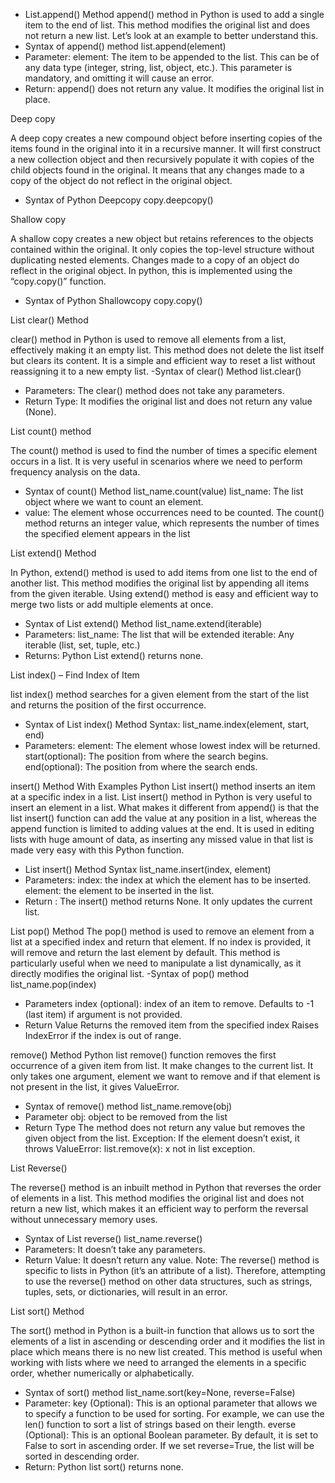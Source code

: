 - List.append() Method
  append() method in Python is used to add a single item to the end of list. This method modifies the original list and does not return a new list. Let’s look at an example to better understand this.
- Syntax of append() method
  list.append(element)
- Parameter:
  element: The item to be appended to the list. This can be of any data type (integer, string, list, object, etc.). This parameter is mandatory, and omitting it will cause an error.
- Return:
  append() does not return any value. It modifies the original list in place.

Deep copy

A deep copy creates a new compound object before inserting copies of the items found in the original into it in a recursive manner.
It will first construct a new collection object and then recursively populate it with copies of the child objects found in the original. It means that any changes made to a copy of the object do not reflect in the original object.

- Syntax of Python Deepcopy
  copy.deepcopy()

Shallow copy

A shallow copy creates a new object but retains references to the objects contained within the original. It only copies the top-level structure without duplicating nested elements.
Changes made to a copy of an object do reflect in the original object. In python, this is implemented using the “copy.copy()” function.

- Syntax of Python Shallowcopy
  copy.copy()

List clear() Method

clear() method in Python is used to remove all elements from a list, effectively making it an empty list. This method does not delete the list itself but clears its content. It is a simple and efficient way to reset a list without reassigning it to a new empty list.
-Syntax of clear() Method
list.clear()

- Parameters:
  The clear() method does not take any parameters.
- Return Type:
  It modifies the original list and does not return any value (None).

List count() method

The count() method is used to find the number of times a specific element occurs in a list. It is very useful in scenarios where we need to perform frequency analysis on the data.

- Syntax of count() Method
  list_name.count(value)
  list_name: The list object where we want to count an element.
- value: The element whose occurrences need to be counted.
  The count() method returns an integer value, which represents the number of times the specified element appears in the list

List extend() Method

In Python, extend() method is used to add items from one list to the end of another list. This method modifies the original list by appending all items from the given iterable.
Using extend() method is easy and efficient way to merge two lists or add multiple elements at once.

- Syntax of List extend() Method
  list_name.extend(iterable)
- Parameters:
  list_name: The list that will be extended
  iterable: Any iterable (list, set, tuple, etc.)
- Returns:
  Python List extend() returns none.

List index() – Find Index of Item

list index() method searches for a given element from the start of the list and returns the position of the first occurrence.

- Syntax of List index() Method
  Syntax: list_name.index(element, start, end)
- Parameters:
  element: The element whose lowest index will be returned.
  start(optional): The position from where the search begins.
  end(optional): The position from where the search ends.

insert() Method With Examples
Python List insert() method inserts an item at a specific index in a list.
List insert() method in Python is very useful to insert an element in a list. What makes it different from append() is that the list insert() function can add the value at any position in a list, whereas the append function is limited to adding values at the end.
It is used in editing lists with huge amount of data, as inserting any missed value in that list is made very easy with this Python function.

- List insert() Method Syntax
  list_name.insert(index, element)
- Parameters:
  index: the index at which the element has to be inserted.
  element: the element to be inserted in the list.
- Return : The insert() method returns None. It only updates the current list.

List pop() Method
The pop() method is used to remove an element from a list at a specified index and return that element. If no index is provided, it will remove and return the last element by default. This method is particularly useful when we need to manipulate a list dynamically, as it directly modifies the original list.
-Syntax of pop() method
list_name.pop(index)

- Parameters
  index (optional): index of an item to remove. Defaults to -1 (last item) if argument is not provided.
- Return Value
  Returns the removed item from the specified index
  Raises IndexError if the index is out of range.

remove() Method
Python list remove() function removes the first occurrence of a given item from list. It make changes to the current list. It only takes one argument, element we want to remove and if that element is not present in the list, it gives ValueError.

- Syntax of remove() method
  list_name.remove(obj)
- Parameter
  obj: object to be removed from the list
- Return Type
  The method does not return any value but removes the given object from the list.
  Exception: If the element doesn’t exist, it throws ValueError: list.remove(x): x not in list exception.

List Reverse()

The reverse() method is an inbuilt method in Python that reverses the order of elements in a list. This method modifies the original list and does not return a new list, which makes it an efficient way to perform the reversal without unnecessary memory uses.

- Syntax of List reverse()
  list_name.reverse()
- Parameters: It doesn’t take any parameters.
- Return Value: It doesn’t return any value.
  Note: The reverse() method is specific to lists in Python (it’s an attribute of a list). Therefore, attempting to use the reverse() method on other data structures, such as strings, tuples, sets, or dictionaries, will result in an error.

List sort() Method

The sort() method in Python is a built-in function that allows us to sort the elements of a list in ascending or descending order and it modifies the list in place which means there is no new list created. This method is useful when working with lists where we need to arranged the elements in a specific order, whether numerically or alphabetically.

- Syntax of sort() method
  list_name.sort(key=None, reverse=False)
- Parameter:
  key (Optional): This is an optional parameter that allows we to specify a function to be used for sorting. For example, we can use the len() function to sort a list of strings based on their length.
  everse (Optional): This is an optional Boolean parameter. By default, it is set to False to sort in ascending order. If we set reverse=True, the list will be sorted in descending order.
- Return:
  Python list sort() returns none.
